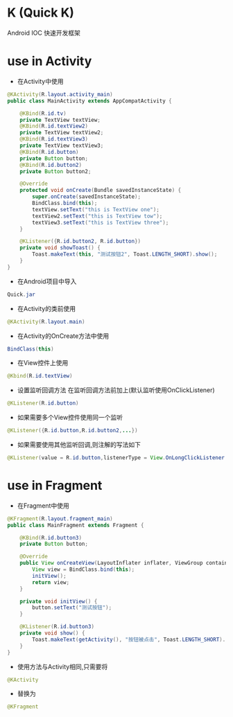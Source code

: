 # K (Quick K)
Android IOC 快速开发框架
# use in Activity
- 在Activity中使用
```java
@KActivity(R.layout.activity_main)
public class MainActivity extends AppCompatActivity {

    @KBind(R.id.tv)
    private TextView textView;
    @KBind(R.id.textView2)
    private TextView textView2;
    @KBind(R.id.textView3)
    private TextView textView3;
    @KBind(R.id.button)
    private Button button;
    @KBind(R.id.button2)
    private Button button2;

    @Override
    protected void onCreate(Bundle savedInstanceState) {
        super.onCreate(savedInstanceState);
        BindClass.bind(this);
        textView.setText("this is TextView one");
        textView2.setText("this is TextView tow");
        textView3.setText("this is TextView three");
    }

    @KListener({R.id.button2, R.id.button})
    private void showToast() {
        Toast.makeText(this, "测试按钮2", Toast.LENGTH_SHORT).show();
    }
}
```
- 在Android项目中导入
```java
Quick.jar
```
- 在Activity的类前使用
```java
@KActivity(R.layout.main)
```
- 在Activity的OnCreate方法中使用
```java 
BindClass(this) 
```
- 在View控件上使用
```java
@Kbind(R.id.textView)
```
- 设置监听回调方法
在监听回调方法前加上(默认监听使用OnClickListener)
```java
@KListener(R.id.button)
```
- 如果需要多个View控件使用同一个监听
```java
@KListener({R.id.button,R.id.button2,...})
```
- 如果需要使用其他监听回调,则注解的写法如下
```java
@KListener(value = R.id.button,listenerType = View.OnLongClickListener.class,listenerSet = "setOnLongClickListener",listenerMethod = "onLongClick")
```
# use in Fragment
- 在Fragment中使用
```java
@KFragment(R.layout.fragment_main)
public class MainFragment extends Fragment {

    @KBind(R.id.button3)
    private Button button;

    @Override
    public View onCreateView(LayoutInflater inflater, ViewGroup container, Bundle savedInstanceState) {
        View view = BindClass.bind(this);
        initView();
        return view;
    }

    private void initView() {
        button.setText("测试按钮");
    }

    @KListener(R.id.button3)
    private void show() {
        Toast.makeText(getActivity(), "按钮被点击", Toast.LENGTH_SHORT).show();
    }
}
```
- 使用方法与Activity相同,只需要将
```java
@KActivity
```
- 替换为
```java
@KFragment
```
